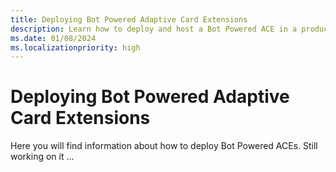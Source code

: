 ```yaml
---
title: Deploying Bot Powered Adaptive Card Extensions
description: Learn how to deploy and host a Bot Powered ACE in a production hosting environment like Microsoft Azure
ms.date: 01/08/2024
ms.localizationpriority: high
---
```

# Deploying Bot Powered Adaptive Card Extensions

Here you will find information about how to deploy Bot Powered ACEs.
Still working on it ...
